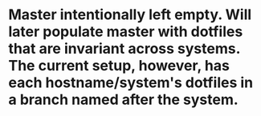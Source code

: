 # Master intentionally left empty. Will later populate master with dotfiles that are invariant across systems. The current setup, however, has each hostname/system's dotfiles in a branch named after the system.

